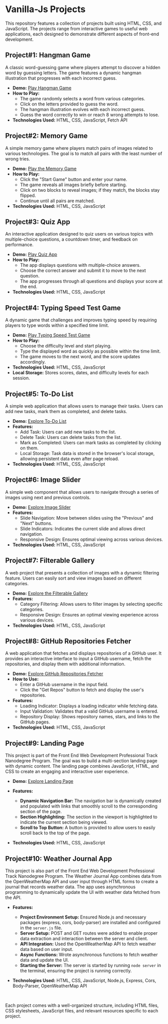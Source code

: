 # Vanilla-Js Projects

This repository features a collection of projects built using HTML, CSS, and JavaScript. The projects range from interactive games to useful web applications, each designed to demonstrate different aspects of front-end development.

## Project#1: Hangman Game

A classic word-guessing game where players attempt to discover a hidden word by guessing letters. The game features a dynamic hangman illustration that progresses with each incorrect guess.

- **Demo:** [Play Hangman Game](https://loaymady.github.io/Hangman-Game/)
- **How to Play:**
  - The game randomly selects a word from various categories.
  - Click on the letters provided to guess the word.
  - The hangman illustration evolves with each incorrect guess.
  - Guess the word correctly to win or reach 8 wrong attempts to lose.
- **Technologies Used:** HTML, CSS, JavaScript, Fetch API

## Project#2: Memory Game

A simple memory game where players match pairs of images related to various technologies. The goal is to match all pairs with the least number of wrong tries.

- **Demo:** [Play the Memory Game](https://loaymady.github.io/Memory-Game/)
- **How to Play:**
  - Click the "Start Game" button and enter your name.
  - The game reveals all images briefly before starting.
  - Click on two blocks to reveal images; if they match, the blocks stay flipped.
  - Continue until all pairs are matched.
- **Technologies Used:** HTML, CSS, JavaScript

## Project#3: Quiz App

An interactive application designed to quiz users on various topics with multiple-choice questions, a countdown timer, and feedback on performance.

- **Demo:** [Play Quiz App](https://loaymady.github.io/Quiz-App/)
- **How to Play:**
  - The app displays questions with multiple-choice answers.
  - Choose the correct answer and submit it to move to the next question.
  - The app progresses through all questions and displays your score at the end.
- **Technologies Used:** HTML, CSS, JavaScript

## Project#4: Typing Speed Test Game

A dynamic game that challenges and improves typing speed by requiring players to type words within a specified time limit.

- **Demo:** [Play Typing Speed Test Game](https://loaymady.github.io/Typing-Speed-Game/)
- **How to Play:**
  - Choose the difficulty level and start playing.
  - Type the displayed word as quickly as possible within the time limit.
  - The game moves to the next word, and the score updates accordingly.
- **Technologies Used:** HTML, CSS, JavaScript
- **Local Storage:** Stores scores, dates, and difficulty levels for each session.

## Project#5: To-Do List

A simple web application that allows users to manage their tasks. Users can add new tasks, mark them as completed, and delete tasks.

- **Demo:** [Explore To-Do List](https://loaymady.github.io/To-Do-List/)
- **Features:**
  - Add Task: Users can add new tasks to the list.
  - Delete Task: Users can delete tasks from the list.
  - Mark as Completed: Users can mark tasks as completed by clicking on them.
  - Local Storage: Task data is stored in the browser's local storage, allowing persistent data even after page reload.
- **Technologies Used:** HTML, CSS, JavaScript

## Project#6: Image Slider

A simple web component that allows users to navigate through a series of images using next and previous controls.

- **Demo:** [Explore Image Slider](https://loaymady.github.io/Image-Slider/)
- **Features:**
  - Slide Navigation: Move between slides using the "Previous" and "Next" buttons.
  - Slide Indicators: Indicates the current slide and allows direct navigation.
  - Responsive Design: Ensures optimal viewing across various devices.
- **Technologies Used:** HTML, CSS, JavaScript

## Project#7: Filterable Gallery

A web project that presents a collection of images with a dynamic filtering feature. Users can easily sort and view images based on different categories.

- **Demo:** [Explore the Filterable Gallery](https://loaymady.github.io/Filterable-Gallery/)
- **Features:**
  - Category Filtering: Allows users to filter images by selecting specific categories.
  - Responsive Design: Ensures an optimal viewing experience across various devices.
- **Technologies Used:** HTML, CSS, JavaScript

## Project#8: GitHub Repositories Fetcher

A web application that fetches and displays repositories of a GitHub user. It provides an interactive interface to input a GitHub username, fetch the repositories, and display them with additional information.

- **Demo:** [Explore GitHub Repositories Fetcher](https://loaymady.github.io/GitHub-Repositories-Fetcher/)
- **How to Use:**
  - Enter a GitHub username in the input field.
  - Click the "Get Repos" button to fetch and display the user's repositories.
- **Features:**
  - Loading Indicator: Displays a loading indicator while fetching data.
  - Input Validation: Validates that a valid GitHub username is entered.
  - Repository Display: Shows repository names, stars, and links to the GitHub pages.
- **Technologies Used:** HTML, CSS, JavaScript

## Project#9: Landing Page

This project is part of the Front End Web Development Professional Track Nanodegree Program. The goal was to build a multi-section landing page with dynamic content. The landing page combines JavaScript, HTML, and CSS to create an engaging and interactive user experience.

- **Demo:** [Explore Landing Page](https://loaymady.github.io/Landing-Page/)
- **Features:**

  - **Dynamic Navigation Bar:** The navigation bar is dynamically created and populated with links that smoothly scroll to the corresponding section of the page.
  - **Section Highlighting:** The section in the viewport is highlighted to indicate the current section being viewed.
  - **Scroll to Top Button:** A button is provided to allow users to easily scroll back to the top of the page.

- **Technologies Used:** HTML, CSS, JavaScript

## Project#10: Weather Journal App

This project is also part of the Front End Web Development Professional Track Nanodegree Program. The Weather Journal App combines data from the OpenWeatherMap API and user input through HTML forms to create a journal that records weather data. The app uses asynchronous programming to dynamically update the UI with weather data fetched from the API.

- **Features:**

  - **Project Environment Setup:** Ensured Node.js and necessary packages (express, cors, body-parser) are installed and configured in the `server.js` file.
  - **Server Setup:** POST and GET routes were added to enable proper data extraction and interaction between the server and client.
  - **API Integration:** Used the OpenWeatherMap API to fetch weather data based on user input.
  - **Async Functions:** Wrote asynchronous functions to fetch weather data and update the UI.
  - **Starting the Server:** The server is started by running `node server` in the terminal, ensuring the project is running correctly.

- **Technologies Used:** HTML, CSS, JavaScript, Node.js, Express, Cors, Body-Parser, OpenWeatherMap API

<br>

Each project comes with a well-organized structure, including HTML files, CSS stylesheets, JavaScript files, and relevant resources specific to each project.
